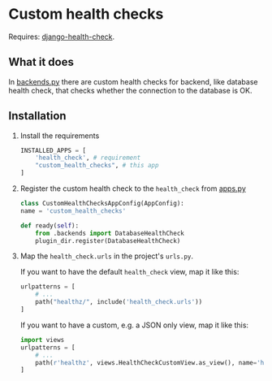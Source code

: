# Custom health checks

Requires: [django-health-check](https://pypi.org/project/django-health-check/).

## What it does

In [backends.py](backends.py) there are custom health checks for backend, like database health check, that checks whether the connection to the database is OK.

## Installation

1. Install the requirements

   ```python
   INSTALLED_APPS = [
       'health_check', # requirement
       "custom_health_checks", # this app
   ]
   ```

2. Register the custom health check to the `health_check` from [apps.py](apps.py)

   ```python
   class CustomHealthChecksAppConfig(AppConfig):
   name = 'custom_health_checks'

   def ready(self):
       from .backends import DatabaseHealthCheck
       plugin_dir.register(DatabaseHealthCheck)
   ```

3. Map the `health_check.urls` in the project's `urls.py`.

   If you want to have the default `health_check` view, map it like this:

   ```python
   urlpatterns = [
       # ...
       path("healthz/", include('health_check.urls'))
   ]
   ```

   If you want to have a custom, e.g. a JSON only view, map it like this:

   ```python
   import views
   urlpatterns = [
       # ...
       path(r'healthz', views.HealthCheckCustomView.as_view(), name='healthz'),
   ]
   ```
